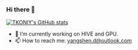 ### Hi there 👋
[![TKONIY's GitHub stats](https://github-readme-stats.vercel.app/api?username=tkoniy&count_private=true&show_icons=true)](https://github.com/TKONIY/github-readme-stats)

- 🔭 I’m currently working on HIVE and GPU.
- 📫 How to reach me: yangshen.d@outlook.com

<!--
**TKONIY/TKONIY** is a ✨ _special_ ✨ repository because its `README.md` (this file) appears on your GitHub profile.

Here are some ideas to get you started:

- 🔭 I’m currently working on ...
- 🌱 I’m currently learning ...
- 👯 I’m looking to collaborate on ...
- 🤔 I’m looking for help with ...
- 💬 Ask me about ...
- 😄 Pronouns: ...
- ⚡ Fun fact: ...
-->
